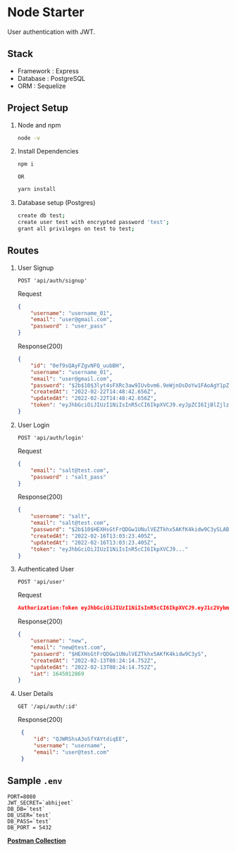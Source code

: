 # Node Starter 

User authentication with JWT. 

## Stack 

- Framework : Express
- Database : PostgreSQL
- ORM : Sequelize

## Project Setup
1. Node and npm
    ```bash
    node -v
    ```
2. Install Dependencies
    ```bash
    npm i 
    ```
    `OR`

    ```bash
    yarn install
    ```
3. Database setup (Postgres)
    ```bash
    create db test;
    create user test with encrypted password 'test';
    grant all privileges on test to test;
    ```
## Routes
1. User Signup
    
    `POST 'api/auth/signup'`

    Request
    ```json
    {
        "username": "username_01",
        "email": "user@gmail.com",
        "password" : "user_pass"
    }   
    ```
    Response(200)
    ```json
    {
        "id": "0ef9sQAyFZgvNFQ_uubBH",
        "username": "username_01",
        "email": "user@gmail.com",
        "password": "$2b$10$3lyt4sFXRc3aw9IUvbvm6.9eWjnOsDoYw1FAoAgY1pZDPekRlK7JO",
        "createdAt": "2022-02-22T14:48:42.656Z",
        "updatedAt": "2022-02-22T14:48:42.656Z",
        "token": "eyJhbGciOiJIUzI1NiIsInR5cCI6IkpXVCJ9.eyJpZCI6IjBlZjlzUUF5Rlpndk5GUV91dWJCSCIsInVzZXJuYW1lIjoidXNlcm5hbWVfMDEiLCJlbWFpbCI6InVzZXJAZ21haWwuY29tIiwicGFzc3dvcmQiOiIkMmIkMTAkM2x5dDRzRlhSYzNhdzlJVXZidm02LjllV2puT3NEb1l3MUZBb0FnWTFwWkRQZWtSbEs3Sk8iLCJjcmVhdGVkQXQiOiIyMDIyLTAyLTIyVDE0OjQ4OjQyLjY1NloiLCJ1cGRhdGVkQXQiOiIyMDIyLTAyLTIyVDE0OjQ4OjQyLjY1NloiLCJpYXQiOjE2NDU1NDEzMjJ9.01mfdDGcVi2OrtUKP7u4b-_owBkNAI6nO7MaD_m7CaM"
    }
    ```

2. User Login

    `POST 'api/auth/login'`

    Request 
    ```json
    {
        "email": "salt@test.com",
        "password" : "salt_pass"
    }
    ```
    Response(200)
    ```json
    {
        "username": "salt",
        "email": "salt@test.com",
        "password": "$2b$10$HEXHsGtFrQDGw1UNulVEZTkhx5AKfK4kidw9C3ySLABMnGz.",
        "createdAt": "2022-02-16T13:03:23.405Z",
        "updatedAt": "2022-02-16T13:03:23.405Z",
        "token": "eyJhbGciOiJIUzI1NiIsInR5cCI6IkpXVCJ9..."
    }
    ```

3. Authenticated User

    `POST 'api/user'`

    Request

    ```json
    Authorization:Token eyJhbGciOiJIUzI1NiIsInR5cCI6IkpXVCJ9.eyJ1c2VybmFtZSI6Im5ldyIsImVtYWlsIjoibmV3QHRlc3QuY29tIiwicGFzc3dvcmQiOiJrdWRvMTIzIiwiY3JlYXRlZEF0IjoiMjAyMi0wMi0xM1QwODoyNDoxNC43NTJaIiwidXBkYXRlZEF0IjoiMjAyMi0wMi0xM1QwODoyNDoxNC43NTJaIiwiaWF0IjoxNjQ1MDEyODY5fQ.dG8SUezN07dHkBnaU1SW3eN9FyzrguhTl6Ej7fDHAcw
    ```

    Response(200)
    ```json
    {
        "username": "new",
        "email": "new@test.com",
        "password": "$HEXHsGtFrQDGw1UNulVEZTkhx5AKfK4kidw9C3yS",
        "createdAt": "2022-02-13T08:24:14.752Z",
        "updatedAt": "2022-02-13T08:24:14.752Z",
        "iat": 1645012869
    }
    ```

4. User Details

   ` GET '/api/auth/:id' `

   Response(200)

   ```json
    {
        "id": "QJWRShsA3oSfYAYtdiqEE",
        "username": "username",
        "email": "user@test.com"
    }
   ```
## Sample ```.env``` 
```
PORT=8080
JWT_SECRET=`abhijeet`
DB_DB=`test`
DB_USER=`test`
DB_PASS=`test`
DB_PORT = 5432

```

**[Postman Collection](https://www.getpostman.com/collections/95848b5da310765a7f79)** 
